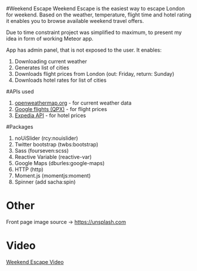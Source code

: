 #Weekend Escape 
Weekend Escape is the easiest way to escape London for weekend.
Based on the weather, temperature, flight time and hotel rating it enables you to browse available weekend travel offers.

Due to time constraint project was simplified to maximum, to present my idea in form of working Meteor app.

App has admin panel, that is not exposed to the user. It enables:
1. Downloading current weather
2. Generates list of cities
3. Downloads flight prices from London (out: Friday, return: Sunday)
4. Downloads hotel rates for list of cities

#APIs used
1. [openweathermap.org](http://openweathermap.org/api) - for current weather data
2. [Google flights (QPX)](https://developers.google.com/qpx-express/) - for flight prices
3. [Expedia API](http://hackathon.expedia.com/directory) - for hotel prices

#Packages
1. noUiSlider (rcy:nouislider)
2. Twitter bootstrap (twbs:bootstrap)
3. Sass (fourseven:scss)
4. Reactive Variable (reactive-var)
5. Google Maps (dburles:google-maps)
6. HTTP (http)
7. Moment.js (momentjs:moment)
8. Spinner (add sacha:spin)

# Other
Front page image source -> https://unsplash.com

# Video 
[Weekend Escape Video](https://www.youtube.com/watch?v=G7RW47ex4SA)
